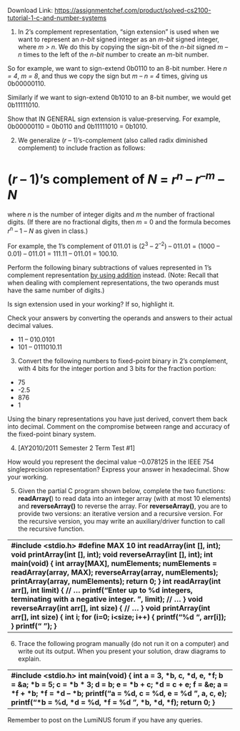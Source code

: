 Download Link: https://assignmentchef.com/product/solved-cs2100-tutorial-1-c-and-number-systems
<br>
<ol>

 <li>In 2’s complement representation, “sign extension” is used when we want to represent an <em>n-bit</em> signed integer as an <em>m-bit</em> signed integer, where <em>m &gt; n</em>. We do this by copying the sign-bit of the <em>n-bit</em> signed <em>m – n</em> times to the left of the <em>n-bit</em> number to create an <em>m</em>-bit number.</li>

</ol>

So for example, we want to sign-extend 0b0110 to an 8-bit number. Here <em>n = 4</em>, <em>m = 8</em>, and thus we copy the sign but <em>m – n = 4</em> times, giving us 0b00000110.

Similarly if we want to sign-extend 0b1010 to an 8-bit number, we would get 0b11111010.

Show that IN GENERAL sign extension is value-preserving. For example, 0b00000110 = 0b0110 and 0b11111010 = 0b1010.




<ol start="2">

 <li>We generalize (<em>r</em> – 1)’s-complement (also called radix diminished complement) to include fraction as follows:</li>

</ol>

<h1>                        (<em>r</em> – 1)’s complement of <em>N</em> = <em>r<sup>n</sup></em> – <em>r</em><sup>–<em>m</em></sup> – <em>N</em></h1>

where <em>n</em> is the number of integer digits and <em>m</em> the number of fractional digits. (If there are no fractional digits, then <em>m</em> = 0 and the formula becomes <em>r<sup>n</sup></em> – 1 – <em>N </em>as given in class.)

For example, the 1’s complement of 011.01 is (2<sup>3</sup> – 2<sup>–2</sup>) – 011.01 = (1000 – 0.01) – 011.01 = 111.11 – 011.01 = 100.10.

Perform the following binary subtractions of values represented in 1’s complement representation <u>by using addition</u> instead. (Note: Recall that when dealing with complement representations, the two operands must have the same number of digits.)

Is sign extension used in your working? If so, highlight it.

Check your answers by converting the operands and answers to their actual decimal values.

<ul>

 <li>11 – 010.0101</li>

 <li>101 – 0111010.11</li>

</ul>




<ol start="3">

 <li>Convert the following numbers to fixed-point binary in 2’s complement, with 4 bits for the integer portion and 3 bits for the fraction portion:</li>

</ol>




<ul>

 <li>75</li>

 <li>-2.5</li>

 <li>876</li>

 <li>1</li>

</ul>




Using the binary representations you have just derived, convert them back into decimal. Comment on the compromise between range and accuracy of the fixed-point binary system.

<ol start="4">

 <li>[AY2010/2011 Semester 2 Term Test #1]</li>

</ol>

How would you represent the decimal value –0.078125 in the IEEE 754 singleprecision representation? Express your answer in hexadecimal. Show your working.




<ol start="5">

 <li>Given the partial C program shown below, complete the two functions: <strong>readArray(</strong>) to read data into an integer array (with at most 10 elements) and <strong>reverseArray()</strong> to reverse the array. For <strong>reverseArray()</strong>, you are to provide two versions: an iterative version and a recursive version. For the recursive version, you may write an auxiliary/driver function to call the recursive function.</li>

</ol>




<table width="597">

 <tbody>

  <tr>

   <td width="597"><strong>#include &lt;stdio.h&gt; </strong><strong>#define MAX 10 </strong><strong> int readArray(int [], int); void printArray(int [], int); void reverseArray(int [], int); </strong><strong> </strong><strong>int main(void) { </strong><strong> int array[MAX], numElements; </strong><strong>  numElements = readArray(array, MAX);  reverseArray(array, numElements);  printArray(array, numElements); </strong><strong> </strong><strong> return 0; </strong><strong>}  </strong><strong>int readArray(int arr[], int limit) { </strong><strong> </strong><strong> // … </strong><strong>printf(“Enter up to %d integers, terminating with a negative integer.
”, limit);  // … </strong><strong>}  </strong><strong>void reverseArray(int arr[], int size) {  </strong><strong> // … </strong><strong>}  void printArray(int arr[], int size) { </strong><strong> int i; </strong><strong>  for (i=0; i&lt;size; i++) { </strong><strong>  printf(“%d “, arr[i]); </strong><strong> } </strong><strong> printf(“
”); </strong><strong>} </strong></td>

  </tr>

 </tbody>

</table>







<ol start="6">

 <li>Trace the following program manually (do not run it on a computer) and write out its output. When you present your solution, draw diagrams to explain.</li>

</ol>

<table width="597">

 <tbody>

  <tr>

   <td width="597"><strong>#include &lt;stdio.h&gt; </strong><strong> </strong><strong>int main(void) { </strong><strong> int a = 3, *b, c, *d, e, *f; </strong><strong>  b = &amp;a;  *b = 5;   c = *b * 3;  d = b;  e = *b + c;  *d = c + e;   f = &amp;e;  a = *f + *b;   *f = *d – *b; </strong><strong>  printf(“a = %d, c = %d, e = %d
”, a, c, e);  printf(“*b = %d, *d = %d, *f = %d
”, *b, *d, *f); </strong><strong> </strong><strong> return 0; </strong><strong>} </strong></td>

  </tr>

 </tbody>

</table>




Remember to post on the LumiNUS forum if you have any queries.






